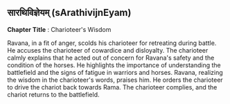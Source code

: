 ## सारथिविज्ञेयम् (sArathivijnEyam)
**Chapter Title** : Charioteer's Wisdom

Ravana, in a fit of anger, scolds his charioteer for retreating during battle. He accuses the charioteer of cowardice and disloyalty. The charioteer calmly explains that he acted out of concern for Ravana's safety and the condition of the horses. He highlights the importance of understanding the battlefield and the signs of fatigue in warriors and horses. Ravana, realizing the wisdom in the charioteer's words, praises him. He orders the charioteer to drive the chariot back towards Rama. The charioteer complies, and the chariot returns to the battlefield.